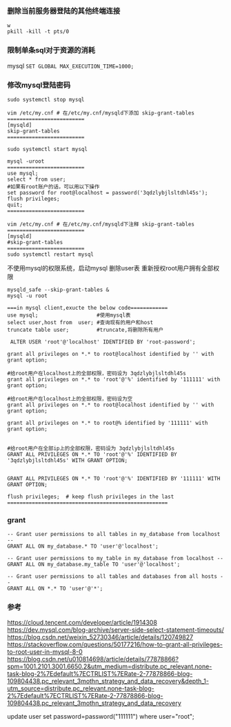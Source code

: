 
### 删除当前服务器登陆的其他终端连接
```shell
w
pkill -kill -t pts/0 
```


### 限制单条sql对于资源的消耗
mysql
`SET GLOBAL MAX_EXECUTION_TIME=1000;`

### 修改mysql登陆密码
```shell
sudo systemctl stop mysql

vim /etc/my.cnf # 在/etc/my.cnf/mysqld下添加 skip-grant-tables
=========================
[mysqld]
skip-grant-tables
=========================

sudo systemctl start mysql

mysql -uroot
=========================
use mysql;
select * from user;
#如果有root账户的话，可以用以下操作
set password for root@localhost = password('3qdzlybjlsltdhl45s');
flush privileges;
quit;
=========================

vim /etc/my.cnf # 在/etc/my.cnf/mysqld下注释 skip-grant-tables
=========================
[mysqld]
#skip-grant-tables
=========================
sudo systemctl restart mysql
```
不使用mysql的权限系统，启动mysql
删除user表
重新授权root用户拥有全部权限

```shell
mysqld_safe --skip-grant-tables &
mysql -u root

===in mysql client,exucte the below code============
use mysql;                   #使用mysql表
select user,host from  user; #查询现有的用户和host
truncate table user;         #truncate,将删除所有用户

 ALTER USER 'root'@'localhost' IDENTIFIED BY 'root-password';

grant all privileges on *.* to root@localhost identified by '' with grant option;

#给root用户在localhost上的全部权限，密码设为 3qdzlybjlsltdhl45s
grant all privileges on *.* to 'root'@'%' identified by '111111' with grant option;

#给root用户在localhost上的全部权限，密码设为空
grant all privileges on *.* to root@localhost identified by '' with grant option;

grant all privileges on *.* to root@% identified by '111111' with grant option;


#给root用户在全部ip上的全部权限，密码设为 3qdzlybjlsltdhl45s
GRANT ALL PRIVILEGES ON *.* TO 'root'@'%' IDENTIFIED BY '3qdzlybjlsltdhl45s' WITH GRANT OPTION;


GRANT ALL PRIVILEGES ON *.* TO 'root'@'%' IDENTIFIED BY '111111' WITH GRANT OPTION;

flush privileges;  # keep flush privileges in the last
====================================================
```


### grant
```shell
-- Grant user permissions to all tables in my_database from localhost --
GRANT ALL ON my_database.* TO 'user'@'localhost';

-- Grant user permissions to my_table in my_database from localhost --
GRANT ALL ON my_database.my_table TO 'user'@'localhost';

-- Grant user permissions to all tables and databases from all hosts --
GRANT ALL ON *.* TO 'user'@'*';
```

### 参考
https://cloud.tencent.com/developer/article/1914308
https://dev.mysql.com/blog-archive/server-side-select-statement-timeouts/
https://blog.csdn.net/weixin_52730346/article/details/120749827
https://stackoverflow.com/questions/50177216/how-to-grant-all-privileges-to-root-user-in-mysql-8-0
https://blog.csdn.net/u010814698/article/details/77878866?spm=1001.2101.3001.6650.2&utm_medium=distribute.pc_relevant.none-task-blog-2%7Edefault%7ECTRLIST%7ERate-2-77878866-blog-109804438.pc_relevant_3mothn_strategy_and_data_recovery&depth_1-utm_source=distribute.pc_relevant.none-task-blog-2%7Edefault%7ECTRLIST%7ERate-2-77878866-blog-109804438.pc_relevant_3mothn_strategy_and_data_recovery

update user set password=password("111111") where user="root";